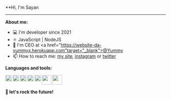 **Hi, I'm Sayan

* * *

**About me:**
- 💻 I'm developer since 2021
- ⚛️ JavaScript | NodeJS 
- 🚀 I'm CEO at <a href="https://website-da-yummyx.herokuapp.com"target="_blank">@Yummy</a>
- 📫 How to reach me: [my site](https://sayanzyx.netlify.app), [instagram](https://www.instagram.com/sayanzyx/) or [twitter](https://twitter.com/Sayanzyx)



**Languages and tools:**

<img align="left" height="20" src="https://raw.githubusercontent.com/jakeliny/jakeliny/master/images/javascript.png">
<img align="left" height="20" src="https://raw.githubusercontent.com/jakeliny/jakeliny/master/images/typescript.png">
<img align="left" height="20" src="https://raw.githubusercontent.com/jakeliny/jakeliny/master/images/nodejs.png">
<img align="left" height="20" src="https://raw.githubusercontent.com/jakeliny/jakeliny/master/images/react.png">
<img align="left" height="20" src="https://raw.githubusercontent.com/jakeliny/jakeliny/master/images/azure.png">
<img align="left" height="30" src="https://raw.githubusercontent.com/jakeliny/jakeliny/master/images/python.png">
<img height="30" src="https://raw.githubusercontent.com/jakeliny/jakeliny/master/images/linux.png">



**🚀 let's rock the future!**
  
